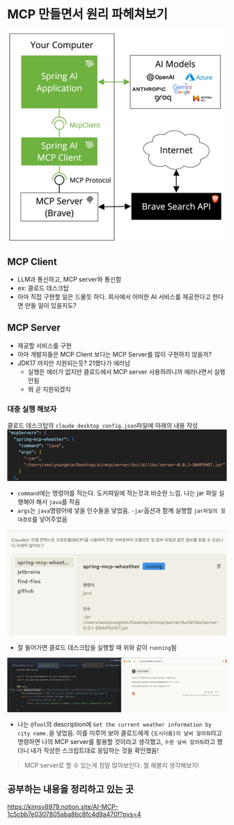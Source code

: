 # MCP 만들면서 원리 파헤쳐보기 
![img.png](img.png)
## MCP Client
- LLM과 통신하고, MCP server와 통신함  
- ex: 클로드 데스크탑
- 아마 직접 구현할 일은 드물듯 하다. 회사에서 어떠한 AI 서비스를 제공한다고 한다면 만들 일이 있을지도?  

## MCP Server
- 제공할 서비스를 구현 
- 아마 개발자들은 MCP Client 보다는 MCP Server를 많이 구현하지 않을까?
- JDK17 까지만 지원되는듯? 21했다가 에러남 
  - 실행은 에러가 없지만 클로드에서 MCP server 사용하려니까 에러나면서 실행안됨
  - 뭐 곧 지원되겠지

### 대충 실행 해보자 
클로드 데스크탑의 `claude_desktop_config.json`파일에 아래의 내용 작성
![img_3.png](img_3.png)
- `command`에는 명령어를 적는다. 도커파일에 적는것과 비슷한 느낌. 나는 jar 파일 실행해야 해서 `java`를 적음
- `args`는 `java`명령어에 넣을 인수들을 넣었음. `-jar`옵션과 함께 실행할 `jar파일의 절대경로`를 넣어주었음 


![img_2.png](img_2.png)
- 잘 들어가면 클로드 데스크탑을 실행할 때 위와 같이 `running`됨 


![img_1.png](img_1.png)
- 나는 `@Tool`의 description에 `Get the current weather information by city name.`을 넣었음. 이를 미루어 보아 클로드에게 `{도시이름}의 날씨 알려줘`라고 명령하면 나의 MCP server를 활용할 것이라고 생각했고, `수원 날씨 알려줘`라고 했더니 내가 작성한 스크립트대로 응답하는 것을 확인했음! 

> MCP server로 할 수 있는게 정말 많아보인다. 뭘 해볼지 생각해보자! 


## 공부하는 내용을 정리하고 있는 곳 
https://kimsy8979.notion.site/AI-MCP-1c5cbb7e0307805aba8bc8fc4d9a470f?pvs=4


